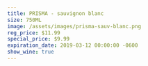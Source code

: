 ```yaml
---
title: PRISMA - sauvignon blanc
size: 750ML
image: /assets/images/prisma-sauv-blanc.png
reg_price: $11.99
special_price: $9.99
expiration_date: 2019-03-12 00:00:00 -0600
show_wine: true
---
```


